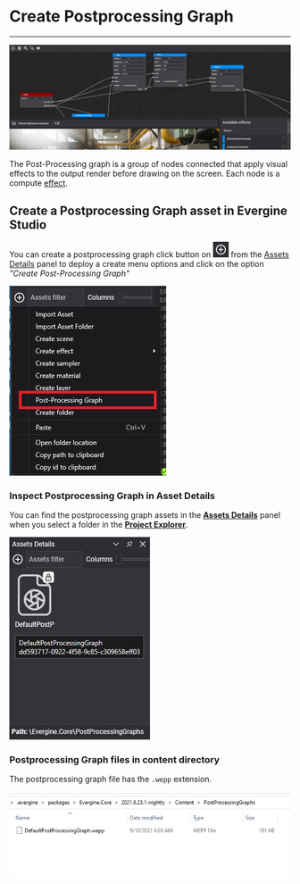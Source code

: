 # Create Postprocessing Graph
---
![Postprocessing header](images/PostProcessingGraph.jpg)

The Post-Processing graph is a group of nodes connected that apply visual effects to the output render before drawing on the screen. Each node is a compute [effect](effects.md). 

## Create a Postprocessing Graph asset in Evergine Studio
You can create a postprocessing graph click button on ![Plus Icon](../images/plusIcon.jpg) from the [Assets Details](../../evergine_studio/interface.md) panel to deploy a create menu options and click on the option _"Create Post-Processing Graph"_

![Create new postprocessing graph menu option](images/AssetsDetailsMenu.jpg)

### Inspect Postprocessing Graph in Asset Details
You can find the postprocessing graph assets in the [**Assets Details**](../../evergine_studio/interface.md) panel when you select a folder in the [**Project Explorer**](../../evergine_studio/interface.md).

![Postprocessing Graph asset](images/postProcessinGraphAsset.jpg)

### Postprocessing Graph files in content directory
The postprocessing graph file has the `.wepp` extension.

![Postprocessing Graph file](images/postProcessingGraphFile.jpg)
